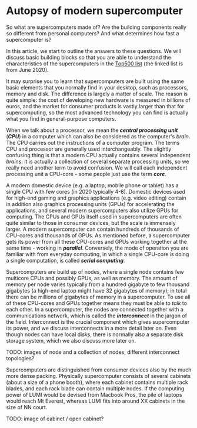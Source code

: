 # Autopsy of modern supercomputer

So what are supercomputers made of? Are the building components really so different from personal computers? And what determines how fast a supercomputer is?

In this article, we start to outline the answers to these questions. We will discuss basic building blocks so that you are able to understand the characteristics of the supercomputers in the [Top500 list](https://www.top500.org/lists/top500/2020/06/) (the linked list is from June 2020).

It may surprise you to learn that supercomputers are built using the same basic elements that you normally find in your desktop, such as processors, memory and disk. The difference is largely a matter of scale. The reason is quite simple: the cost of developing new hardware is measured in billions of euros, and the market for consumer products is vastly larger than that for supercomputing, so the most advanced technology you can find is actually what you find in general-purpose computers.

When we talk about a processor, we mean the _**central processing unit**_ (_**CPU**_) in a computer which can also be considered as the computer's _brain_. The CPU carries out the instructions of a computer program. The terms CPU and processor are generally used interchangeably. The slightly confusing thing is that a modern CPU actually contains several independent _brains_; it is actually a collection of several separate processing units, so we really need another term to avoid confusion. We will call each independent processing unit a CPU-core - some people just use the term **_core_**.

A modern domestic device (e.g. a laptop, mobile phone or tablet) has a single CPU with few cores (in 2020 typically 4-8). Domestic devices used for high-end gaming and graphics applications (e.g. video editing) contain in addition also graphics processing units (GPUs) for accelerating the applications, and several modern supercomputers also utilize GPUs for computing. The CPUs and GPUs itself used in supercomputers are often quite similar to those in consumer devices, but the scale is immensely larger. A modern supercomputer can contain hundreds of thousands of CPU-cores and thousands of GPUs. As mentioned before, a supercomputer gets its power from all these CPU-cores and GPUs working together at the same time - working in _**parallel**_. Conversely, the mode of operation you are familiar with from everyday computing, in which a single CPU-core is doing a single computation, is called _**serial computing**_. 

Supercomputers are build up of nodes, where a single node contains few multicore CPUs and possibly GPUs, as well as memory. The amount of memory per node varies typically from a hundred gigabyte to few thousand gigabytes (a high-end laptop might have 32 gigabytes of memory); in total there can be millions of gigabytes of memory in a supercomputer. To use all of these CPU-cores and GPUs together means they must be able to _talk_ to each other. In a supercomputer, the nodes are connected together with a communications network, which is called the _**interconnect**_ in the jargon of the field. Interconnect is the crucial component which gives supercomputer its power, and we discuss interconnects in a more detail later on. Even though nodes can have local disks, there is normally also a separate disk storage system, which we also discuss more later on.

TODO: images of node and a collection of nodes, different interconnect topologies?

Supercomputers are distinguished from consumer devices also by the much more dense packing. Physically supercomputer consists of several cabinets (about a size of a phone booth), where each cabinet contains multiple rack blades, and each rack blade can contain multiple nodes. If the computing power of LUMI would be devised from Macbook Pros, the pile of laptops would reach Mt Everest, whereas LUMI fits into around XX cabinets in the size of NN court.

TODO: image of cabinet / open cabinet?




<!-- Copyright SURFsara,  EPCC at the University of Edinburgh, CSC - IT Center for Science Ltd. >

